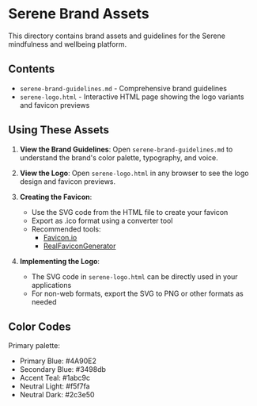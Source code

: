 # Serene Brand Assets

This directory contains brand assets and guidelines for the Serene mindfulness and wellbeing platform.

## Contents

- `serene-brand-guidelines.md` - Comprehensive brand guidelines
- `serene-logo.html` - Interactive HTML page showing the logo variants and favicon previews

## Using These Assets

1. **View the Brand Guidelines**: Open `serene-brand-guidelines.md` to understand the brand's color palette, typography, and voice.

2. **View the Logo**: Open `serene-logo.html` in any browser to see the logo design and favicon previews.

3. **Creating the Favicon**:
   - Use the SVG code from the HTML file to create your favicon
   - Export as .ico format using a converter tool
   - Recommended tools: 
     - [Favicon.io](https://favicon.io/)
     - [RealFaviconGenerator](https://realfavicongenerator.net/)

4. **Implementing the Logo**:
   - The SVG code in `serene-logo.html` can be directly used in your applications
   - For non-web formats, export the SVG to PNG or other formats as needed

## Color Codes

Primary palette:
- Primary Blue: #4A90E2
- Secondary Blue: #3498db
- Accent Teal: #1abc9c
- Neutral Light: #f5f7fa
- Neutral Dark: #2c3e50 